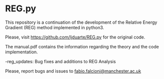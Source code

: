 # REG.py
This repository is a continuation of the development of the Relative Energy Gradient (REG) method implemented in python3.

Please, visit https://github.com/ljduarte/REG.py for the original code.

The manual.pdf contains the information regarding the theory and the code implementation. 

-reg_updates:
Bug fixes and additions to REG Analysis

Please, report bugs and issues to fabio.falcioni@manchester.ac.uk
